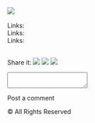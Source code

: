 <!DOCTYPE HTML>
<html>
    <head>
        <link type="text/css" rel="stylesheet" href="../stylesheets/blog-stylesheet.css">
        <title>
            <!-- Title Goes Here -->
        </title>
    </head>
    <body>
        <header>
            <p><!-- Header Goes Here --></p>
        </header>
        <main>
            <div> 
                <h1><!-- The Title Will Be Here --></h1>
                <h2><!-- Date/Time/User Stamp --></h2>
                <h3><!-- Blog Text --></h3>
            </div>
            <div>
                <a href="http://google.com"><img src="http://images.nationalgeographic.com/wpf/media-live/photos/000/649/cache/04-tedx-photo-ark-chinese-cave-gecko_64911_600x450.jpg"/></a>
            </div>
            <div>
                <br>
                Links: <a href=""><!-- Link --></a> <br>
                Links: <a href=""></a> <br>
                Links: <a href=""></a> <br>
                <br>
            </div>
            <div id="share">
                <p>Share it:
                    <a href="#"><img src="#"/></a>
                    <a href="#"><img src="#"/></a>
                    <a href="#"><img src="#"/></a>
                </p>
            </div>
            <div id="cbox">
            </div>
            <div>
                <textarea></textarea>
                <p id="cbutton">Post a comment</p>
            </div>
        </main>
        <footer>&copy; All Rights Reserved</footer>
    </body>



</html>